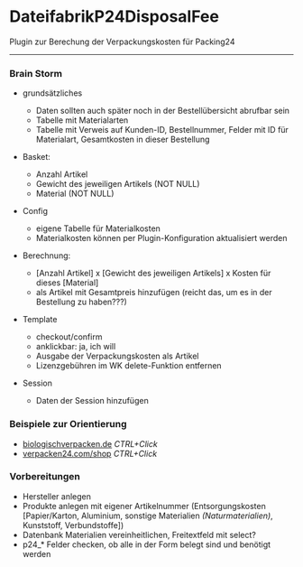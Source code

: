 # DateifabrikP24DisposalFee

Plugin zur Berechung der Verpackungskosten für Packing24

***

### Brain Storm

- grundsätzliches
    - Daten sollten auch später noch in der Bestellübersicht abrufbar sein
    - Tabelle mit Materialarten    
    - Tabelle mit Verweis auf Kunden-ID, Bestellnummer, Felder mit ID für Materialart, Gesamtkosten in dieser Bestellung

- Basket:
    - Anzahl Artikel
    - Gewicht des jeweiligen Artikels (NOT NULL)
    - Material (NOT NULL)

- Config
    - eigene Tabelle für Materialkosten
    - Materialkosten können per Plugin-Konfiguration aktualisiert werden

- Berechnung:
    - [Anzahl Artikel] x [Gewicht des jeweiligen Artikels] x Kosten für dieses [Material]
    - als Artikel mit Gesamtpreis hinzufügen (reicht das, um es in der Bestellung zu haben???)

- Template
    - checkout/confirm
    - anklickbar: ja, ich will
    - Ausgabe der Verpackungskosten als Artikel
    - Lizenzgebühren im WK delete-Funktion entfernen

- Session
    - Daten der Session hinzufügen

### Beispiele zur Orientierung

- [biologischverpacken.de](https://www.biologischverpacken.de/) *CTRL+Click*
- [verpacken24.com/shop](https://www.verpacken24.com/shop/) *CTRL+Click*

### Vorbereitungen

- Hersteller anlegen
- Produkte anlegen mit eigener Artikelnummer (Entsorgungskosten [Papier/Karton, Aluminium, sonstige Materialien *(Naturmaterialien)*, Kunststoff, Verbundstoffe])
- Datenbank Materialien vereinheitlichen, Freitextfeld mit select?
- p24_* Felder checken, ob alle in der Form belegt sind und benötigt werden

